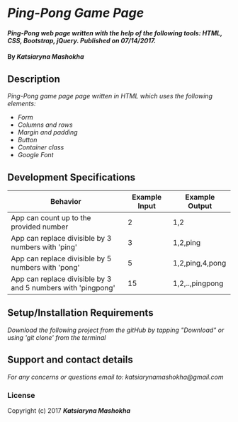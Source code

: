 # _Ping-Pong Game Page_
####  _Ping-Pong web page written with the help of the following tools: HTML, CSS, Bootstrap, jQuery. Published on 07/14/2017._
#### By _**Katsiaryna Mashokha**_
## Description
_Ping-Pong game page page written in HTML which uses the following elements:_
* _Form_
* _Columns and rows_
* _Margin and padding_
* _Button_
* _Container class_
* _Google Font_

## Development Specifications
| Behavior      | Example Input         | Example Output        |
| ------------- | ------------- | ------------- |
| App can count up to the provided number | 2  |      1,2        |
| App can replace divisible by 3 numbers with 'ping' | 3  |      1,2,ping        |
| App can replace divisible by 5 numbers with 'pong' | 5  |      1,2,ping,4,pong |  
| App can replace divisible by 3 and 5 numbers with 'pingpong' | 15  |      1,2,..,pingpong

## Setup/Installation Requirements
_Download the following project from the gitHub by tapping "Download" or using 'git clone' from the terminal_

## Support and contact details
_For any concerns or questions email to: katsiarynamashokha@gmail.com_

### License
Copyright (c) 2017 **_Katsiaryna Mashokha_**
